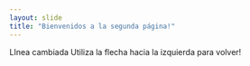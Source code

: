 ```yaml
---
layout: slide
title: "Bienvenidos a la segunda página!"
---
```

LInea cambiada
Utiliza la flecha hacia la izquierda para volver!
